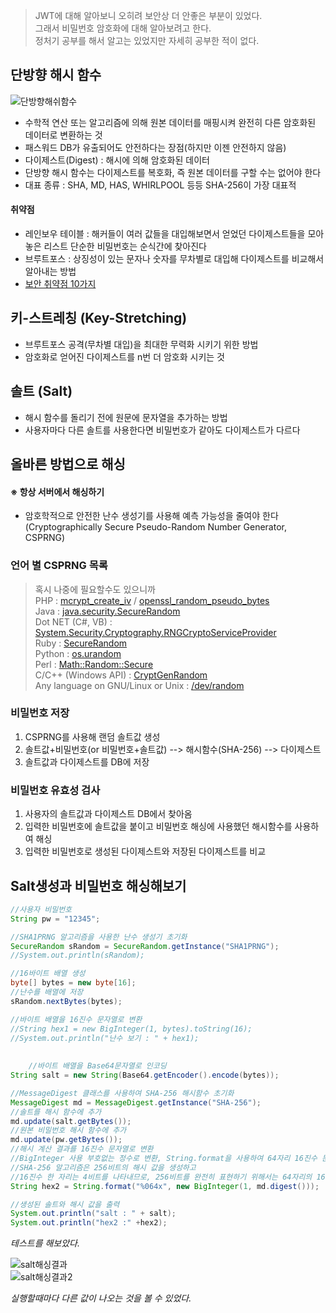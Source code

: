 > JWT에 대해 알아보니 오히려 보안상 더 안좋은 부분이 있었다. <br>
> 그래서 비밀번호 암호화에 대해 알아보려고 한다.<br>
> 정처기 공부를 해서 알고는 있었지만 자세히 공부한 적이 없다.

## 단방향 해시 함수
![단방향해쉬함수](https://github.com/duho-kim/study/assets/155808974/02d6d5ce-586a-48b5-b41c-021e76709c99)
- 수학적 연산 또는 알고리즘에 의해 원본 데이터를 매핑시켜 완전히 다른 암호화된 데이터로 변환하는 것
- 패스워드 DB가 유출되어도 안전하다는 장점(하지만 이젠 안전하지 않음)
- 다이제스트(Digest) : 해시에 의해 암호화된 데이터
- 단방향 해시 함수는 다이제스트를 복호화, 즉 원본 데이터를 구할 수는 없어야 한다
- 대표 종류 : SHA, MD, HAS, WHIRLPOOL 등등 SHA-256이 가장 대표적<br>
#### 취약점
- 레인보우 테이블 : 해커들이 여러 값들을 대입해보면서 얻었던 다이제스트들을 모아놓은 리스트
                   단순한 비밀번호는 순식간에 찾아진다
- 브루트포스 : 상징성이 있는 문자나 숫자를 무차별로 대입해 다이제스트를 비교해서 알아내는 방법
- [보안 취약점 10가지](https://owasp.org/www-project-top-ten/)
  
## 키-스트레칭 (Key-Stretching)
- 브루트포스 공격(무차별 대입)을 최대한 무력화 시키기 위한 방법
- 암호화로 얻어진 다이제스트를 n번 더 암호화 시키는 것
  
## 솔트 (Salt)
- 해시 함수를 돌리기 전에 원문에 문자열을 추가하는 방법
- 사용자마다 다른 솔트를 사용한다면 비밀번호가 같아도 다이제스트가 다르다


## 올바른 방법으로 해싱
#### ※ 항상 서버에서 해싱하기
- 암호학적으로 안전한 난수 생성기를 사용해 예측 가능성을 줄여야 한다 (Cryptographically Secure Pseudo-Random Number Generator, CSPRNG)

### 언어 별 CSPRNG 목록
> 혹시 나중에 필요할수도 있으니까 <br>
PHP : [mcrypt_create_iv](https://www.php.net/manual/en/function.mcrypt-create-iv.php) / [openssl_random_pseudo_bytes](https://www.php.net/manual/en/function.openssl-random-pseudo-bytes.php) <br>
Java : [java.security.SecureRandom](https://docs.oracle.com/javase/6/docs/api/java/security/SecureRandom.html) <br>
Dot NET (C#, VB) : [System.Security.Cryptography.RNGCryptoServiceProvider](https://learn.microsoft.com/en-us/dotnet/api/system.security.cryptography.rngcryptoserviceprovider?view=net-8.0&redirectedfrom=MSDN)<br>
Ruby : [SecureRandom](https://rubydoc.info/stdlib/securerandom/1.9.3/SecureRandom) <br>
Python : [os.urandom](https://docs.python.org/3/library/os.html)<br>
Perl : [Math::Random::Secure](https://metacpan.org/release/MKANAT/Math-Random-Secure-0.06/view/lib/Math/Random/Secure.pm)<br>
C/C++ (Windows API) : [CryptGenRandom](https://en.wikipedia.org/wiki/CryptGenRandom)<br>
Any language on GNU/Linux or Unix : [/dev/random ](https://en.wikipedia.org/wiki//dev/random)<br>

### 비밀번호 저장
1. CSPRNG를 사용해 랜덤 솔트값 생성
2. 솔트값+비밀번호(or 비밀번호+솔트값) --> 해시함수(SHA-256) --> 다이제스트
3. 솔트값과 다이제스트를 DB에 저장

### 비밀번호 유효성 검사
1. 사용자의 솔트값과 다이제스트 DB에서 찾아옴
2. 입력한 비밀번호에 솔트값을 붙이고 비밀번호 해싱에 사용했던 해시함수를 사용하여 해싱
3. 입력한 비밀번호로 생성된 다이제스트와 저장된 다이제스트를 비교

## Salt생성과 비밀번호 해싱해보기
```java
//사용자 비밀번호
String pw = "12345";

//SHA1PRNG 알고리즘을 사용한 난수 생성기 초기화
SecureRandom sRandom = SecureRandom.getInstance("SHA1PRNG");
//System.out.println(sRandom);

//16바이트 배열 생성
byte[] bytes = new byte[16];
//난수를 배열에 저장
sRandom.nextBytes(bytes);

//바이트 배열을 16진수 문자열로 변환
//String hex1 = new BigInteger(1, bytes).toString(16);
//System.out.println("난수 보기 : " + hex1);
    
   
	//바이트 배열을 Base64문자열로 인코딩
String salt = new String(Base64.getEncoder().encode(bytes));

//MessageDigest 클래스를 사용하여 SHA-256 해시함수 초기화
MessageDigest md = MessageDigest.getInstance("SHA-256");
//솔트를 해시 함수에 추가
md.update(salt.getBytes());
//원본 비밀번호 해시 함수에 추가
md.update(pw.getBytes());
//해시 계산 결과를 16진수 문자열로 변환
//BigInteger 사용 부호없는 정수로 변환, String.format을 사용하여 64자리 16진수 문자열로 포맷팅
//SHA-256 알고리즘은 256비트의 해시 값을 생성하고
//16진수 한 자리는 4비트를 나타내므로, 256비트를 완전히 표현하기 위해서는 64자리의 16진수가 필요
String hex2 = String.format("%064x", new BigInteger(1, md.digest()));

//생성된 솔트와 해시 값을 출력
System.out.println("salt : " + salt);
System.out.println("hex2 :" +hex2);
```
*테스트를 해보았다.*

![salt해싱결과](https://github.com/duho-kim/study/assets/155808974/c5454d5f-4b33-4c80-93ad-2410007c9cd6)<br>
![salt해싱결과2](https://github.com/duho-kim/study/assets/155808974/560d23f5-d546-4d39-9dab-3c43d8958dc9)<br>

*실행할때마다 다른 값이 나오는 것을 볼 수 있었다.*

